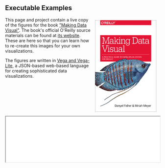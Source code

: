 ## Executable Examples

<div style="float:right">
<img src="img/cover-1.png" width="200" style="margin: 10px;"/>
</div>

This page and project contain a live copy of the figures for the book ["Making Data Visual"](http://shop.oreilly.com/product/0636920041320.do). The book's official O'Reilly source materials can be found at [its website](https://resources.oreilly.com/examples/0636920041320). These are here so that you can learn how to re-create this images for your own visualizations.

The figures are written in [Vega and Vega-Lite](http://vega.github.io), a JSON-based web-based language for creating sophisticated data visualizations.

<div  style="clear:both;">
<iframe src="examples.html" width="100%"></iframe>
</div>
